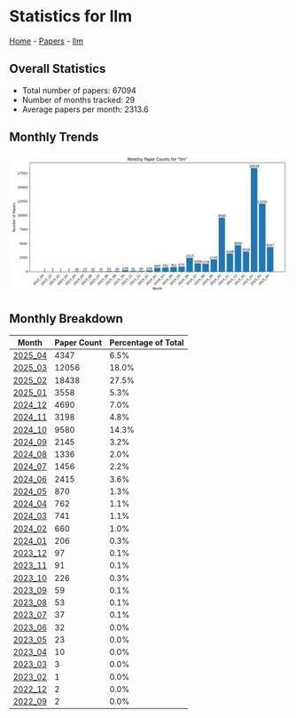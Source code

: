 # Statistics for llm

[Home](https://arxcompass.github.io) - [Papers](https://arxcompass.github.io/papers) - [llm](https://arxcompass.github.io/papers/llm)

## Overall Statistics

- Total number of papers: 67094
- Number of months tracked: 29
- Average papers per month: 2313.6

## Monthly Trends

![Monthly Paper Counts](monthly_stats.png)

## Monthly Breakdown

| Month | Paper Count | Percentage of Total |
| --- | --- | --- |
| [2025_04](./2025_04/papers_1.md) | 4347 | 6.5% |
| [2025_03](./2025_03/papers_1.md) | 12056 | 18.0% |
| [2025_02](./2025_02/papers_1.md) | 18438 | 27.5% |
| [2025_01](./2025_01/papers_1.md) | 3558 | 5.3% |
| [2024_12](./2024_12/papers_1.md) | 4690 | 7.0% |
| [2024_11](./2024_11/papers_1.md) | 3198 | 4.8% |
| [2024_10](./2024_10/papers_1.md) | 9580 | 14.3% |
| [2024_09](./2024_09/papers_1.md) | 2145 | 3.2% |
| [2024_08](./2024_08/papers_1.md) | 1336 | 2.0% |
| [2024_07](./2024_07/papers_1.md) | 1456 | 2.2% |
| [2024_06](./2024_06/papers_1.md) | 2415 | 3.6% |
| [2024_05](./2024_05/papers_1.md) | 870 | 1.3% |
| [2024_04](./2024_04/papers_1.md) | 762 | 1.1% |
| [2024_03](./2024_03/papers_1.md) | 741 | 1.1% |
| [2024_02](./2024_02/papers_1.md) | 660 | 1.0% |
| [2024_01](./2024_01/papers_1.md) | 206 | 0.3% |
| [2023_12](./2023_12/papers_1.md) | 97 | 0.1% |
| [2023_11](./2023_11/papers_1.md) | 91 | 0.1% |
| [2023_10](./2023_10/papers_1.md) | 226 | 0.3% |
| [2023_09](./2023_09/papers_1.md) | 59 | 0.1% |
| [2023_08](./2023_08/papers_1.md) | 53 | 0.1% |
| [2023_07](./2023_07/papers_1.md) | 37 | 0.1% |
| [2023_06](./2023_06/papers_1.md) | 32 | 0.0% |
| [2023_05](./2023_05/papers_1.md) | 23 | 0.0% |
| [2023_04](./2023_04/papers_1.md) | 10 | 0.0% |
| [2023_03](./2023_03/papers_1.md) | 3 | 0.0% |
| [2023_02](./2023_02/papers_1.md) | 1 | 0.0% |
| [2022_12](./2022_12/papers_1.md) | 2 | 0.0% |
| [2022_09](./2022_09/papers_1.md) | 2 | 0.0% |

